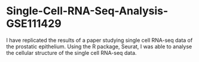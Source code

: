 # Single-Cell-RNA-Seq-Analysis-GSE111429

I have replicated the results of a paper studying single cell RNA-seq data of the prostatic epithelium. Using the R package, Seurat, I was able to analyse the cellular structure of the single cell RNA-seq data. 
